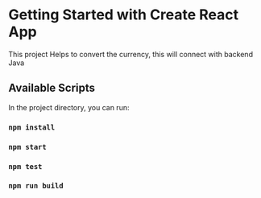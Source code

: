 # Getting Started with Create React App

This project Helps to convert the currency, this will connect with backend Java

## Available Scripts

In the project directory, you can run:

### `npm install`

### `npm start`

### `npm test`

### `npm run build`
